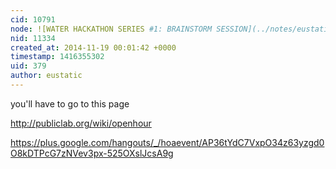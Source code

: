 ```yaml
---
cid: 10791
node: ![WATER HACKATHON SERIES #1: BRAINSTORM SESSION](../notes/eustatic/11-11-2014/water-hackathon-series-1-brainstorm-session)
nid: 11334
created_at: 2014-11-19 00:01:42 +0000
timestamp: 1416355302
uid: 379
author: eustatic
---
```


you'll have to go to this page

http://publiclab.org/wiki/openhour

https://plus.google.com/hangouts/_/hoaevent/AP36tYdC7VxpO34z63yzgd0O8kDTPcG7zNVev3px-525OXslJcsA9g